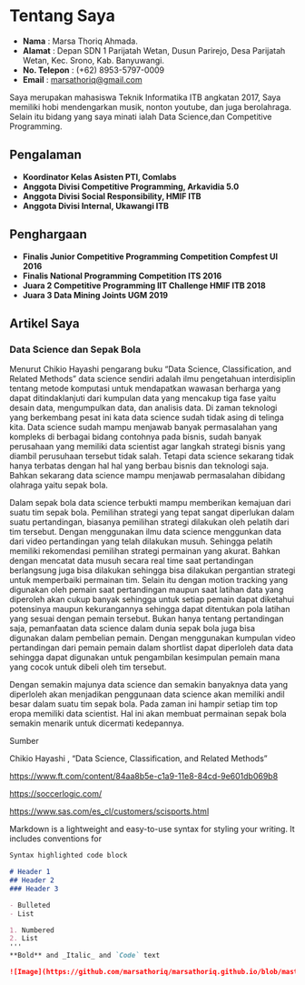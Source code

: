 # Tentang Saya

- **Nama** : Marsa Thoriq Ahmada.
- **Alamat** : Depan SDN 1 Parijatah Wetan, Dusun Parirejo, Desa Parijatah Wetan, Kec. Srono, Kab. Banyuwangi.
- **No. Telepon** : (+62) 8953-5797-0009
- **Email** : marsathoriq@gmail.com

Saya merupakan mahasiswa Teknik Informatika ITB angkatan 2017, Saya memiliki hobi mendengarkan musik, nonton youtube, dan juga berolahraga. Selain itu bidang yang saya minati ialah Data Science,dan Competitive Programming. 

## Pengalaman
* **Koordinator Kelas Asisten PTI, Comlabs** 
* **Anggota Divisi Competitive Programming, Arkavidia 5.0**
* **Anggota Divisi Social Responsibility, HMIF ITB**
* **Anggota Divisi Internal, Ukawangi ITB**

## Penghargaan
* **Finalis Junior Competitive Programming Competition Compfest UI 2016**
* **Finalis National Programming Competition ITS 2016**
* **Juara 2 Competitive Programming IIT Challenge HMIF ITB 2018** 
* **Juara 3 Data Mining Joints UGM 2019**

## Artikel Saya

### Data Science dan Sepak Bola

Menurut Chikio Hayashi pengarang buku “Data Science, Classification, and Related Methods” data science sendiri adalah ilmu pengetahuan interdisiplin tentang metode komputasi untuk mendapatkan wawasan berharga yang dapat ditindaklanjuti dari kumpulan data yang mencakup tiga fase yaitu desain data, mengumpulkan data, dan analisis data. Di zaman teknologi yang berkembang pesat ini kata data science sudah tidak asing di telinga kita. Data science sudah mampu menjawab banyak permasalahan yang kompleks di berbagai bidang contohnya pada bisnis, sudah banyak perusahaan yang memiliki data scientist agar langkah strategi bisnis yang diambil perusuhaan tersebut tidak salah. Tetapi data science sekarang tidak hanya terbatas dengan hal hal yang berbau bisnis dan teknologi saja. Bahkan sekarang data science mampu menjawab permasalahan dibidang olahraga yaitu sepak bola.

Dalam sepak bola data science terbukti mampu memberikan kemajuan dari suatu tim sepak bola. Pemilihan strategi yang tepat sangat diperlukan dalam suatu pertandingan, biasanya pemilihan strategi dilakukan oleh pelatih dari tim tersebut. Dengan menggunakan ilmu data science menggunkan data dari video pertandingan yang telah dilakukan musuh. Sehingga pelatih memiliki rekomendasi pemilihan strategi permainan yang akurat. Bahkan dengan mencatat data musuh secara real time saat pertandingan berlangsung juga bisa dilakukan sehingga bisa dilakukan pergantian strategi untuk memperbaiki permainan tim. Selain itu dengan motion tracking yang digunakan oleh pemain saat pertandingan maupun saat latihan data yang diperoleh akan cukup banyak sehingga untuk setiap pemain dapat diketahui potensinya maupun kekurangannya sehingga dapat ditentukan pola latihan yang sesuai dengan pemain tersebut. Bukan hanya tentang pertandingan saja, pemanfaatan data science dalam dunia sepak bola juga bisa digunakan dalam pembelian pemain. Dengan menggunakan kumpulan video pertandingan dari pemain pemain dalam shortlist  dapat diperloleh data data sehingga dapat digunakan untuk pengambilan kesimpulan pemain mana yang cocok untuk dibeli oleh tim tersebut.

Dengan semakin majunya  data science dan semakin banyaknya data yang diperloleh akan menjadikan penggunaan data science akan memiliki andil besar dalam suatu tim sepak bola. Pada zaman ini hampir setiap tim top eropa memiliki data scientist. Hal ini akan membuat permainan sepak bola semakin menarik untuk dicermati kedepannya.  

Sumber

Chikio Hayashi , “Data Science, Classification, and Related Methods”

https://www.ft.com/content/84aa8b5e-c1a9-11e8-84cd-9e601db069b8

https://soccerlogic.com/

https://www.sas.com/es_cl/customers/scisports.html


Markdown is a lightweight and easy-to-use syntax for styling your writing. It includes conventions for

```markdown
Syntax highlighted code block

# Header 1
## Header 2
### Header 3

- Bulleted
- List

1. Numbered
2. List
'''
**Bold** and _Italic_ and `Code` text

![Image](https://github.com/marsathoriq/marsathoriq.github.io/blob/master/Artikel.jpg)


